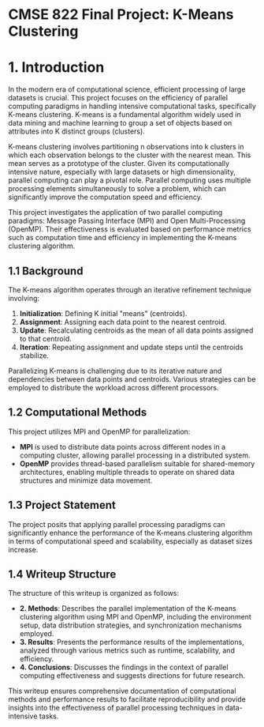 # CMSE 822 Final Project: K-Means Clustering

# 1. Introduction

In the modern era of computational science, efficient processing of large datasets is crucial. This project focuses on the efficiency of parallel computing paradigms in handling intensive computational tasks, specifically K-means clustering. K-means is a fundamental algorithm widely used in data mining and machine learning to group a set of objects based on attributes into K distinct groups (clusters).

K-means clustering involves partitioning n observations into k clusters in which each observation belongs to the cluster with the nearest mean. This mean serves as a prototype of the cluster. Given its computationally intensive nature, especially with large datasets or high dimensionality, parallel computing can play a pivotal role. Parallel computing uses multiple processing elements simultaneously to solve a problem, which can significantly improve the computation speed and efficiency.

This project investigates the application of two parallel computing paradigms: Message Passing Interface (MPI) and Open Multi-Processing (OpenMP). Their effectiveness is evaluated based on performance metrics such as computation time and efficiency in implementing the K-means clustering algorithm.

## 1.1 Background

The K-means algorithm operates through an iterative refinement technique involving:
1. **Initialization**: Defining K initial "means" (centroids).
2. **Assignment**: Assigning each data point to the nearest centroid.
3. **Update**: Recalculating centroids as the mean of all data points assigned to that centroid.
4. **Iteration**: Repeating assignment and update steps until the centroids stabilize.

Parallelizing K-means is challenging due to its iterative nature and dependencies between data points and centroids. Various strategies can be employed to distribute the workload across different processors.

## 1.2 Computational Methods

This project utilizes MPI and OpenMP for parallelization:
- **MPI** is used to distribute data points across different nodes in a computing cluster, allowing parallel processing in a distributed system.
- **OpenMP** provides thread-based parallelism suitable for shared-memory architectures, enabling multiple threads to operate on shared data structures and minimize data movement.

## 1.3 Project Statement

The project posits that applying parallel processing paradigms can significantly enhance the performance of the K-means clustering algorithm in terms of computational speed and scalability, especially as dataset sizes increase.

## 1.4 Writeup Structure

The structure of this writeup is organized as follows:
- **2. Methods**: Describes the parallel implementation of the K-means clustering algorithm using MPI and OpenMP, including the environment setup, data distribution strategies, and synchronization mechanisms employed.
- **3. Results**: Presents the performance results of the implementations, analyzed through various metrics such as runtime, scalability, and efficiency.
- **4. Conclusions**: Discusses the findings in the context of parallel computing effectiveness and suggests directions for future research.

This writeup ensures comprehensive documentation of computational methods and performance results to facilitate reproducibility and provide insights into the effectiveness of parallel processing techniques in data-intensive tasks.

